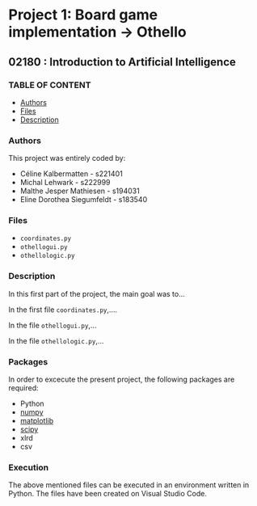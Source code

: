 # Project 1: Board game implementation -> Othello

## 02180 : Introduction to Artificial Intelligence

### TABLE OF CONTENT

* [Authors](#authors)
* [Files](#files)
* [Description](#description)

### Authors

This project was entirely coded by:

- Céline Kalbermatten - s221401
- Michal Lehwark - s222999
- Malthe Jesper Mathiesen - s194031
- Eline Dorothea Siegumfeldt - s183540

### Files

- `coordinates.py`
- `othellogui.py`
- `othellologic.py`

### Description

In this first part of the project, the main goal was to...

In the first file `coordinates.py`,....

In the file `othellogui.py`,...

In the file `othellologic.py`,...

### Packages

In order to excecute the present project, the following packages are required:
- Python 
- [numpy](https://numpy.org/)
- [matplotlib](https://matplotlib.org/)
- [scipy](https://scipy.org/)
- xlrd
- csv

### Execution

The above mentioned files can be executed in an environment written in Python. 
The files have been created on Visual Studio Code.
